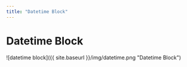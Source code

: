 ```yaml
---
title: "Datetime Block"
---
```

# Datetime Block
![datetime block]({{ site.baseurl }}/img/datetime.png "Datetime Block")